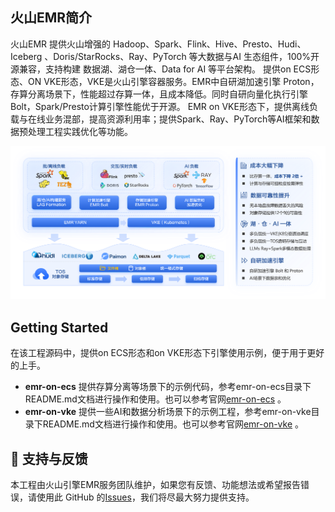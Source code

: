 ## 火山EMR简介

火山EMR 提供火山增强的 Hadoop、Spark、Flink、Hive、Presto、Hudi、Iceberg 、Doris/StarRocks、Ray、PyTorch 等大数据与AI 生态组件，100%开源兼容，支持构建 数据湖、湖仓一体、Data for AI 等平台架构。
提供on ECS形态、ON VKE形态，VKE是火山引擎容器服务。EMR中自研湖加速引擎 Proton，存算分离场景下，性能超过存算一体，且成本降低。同时自研向量化执行引擎 Bolt，Spark/Presto计算引擎性能优于开源。
EMR on VKE形态下，提供离线负载与在线业务混部，提高资源利用率；提供Spark、Ray、PyTorch等AI框架和数据预处理工程实践优化等功能。

![img.png](images/emr.png)


## Getting Started
在该工程源码中，提供on ECS形态和on VKE形态下引擎使用示例，便于用于更好的上手。
- **emr-on-ecs**  提供存算分离等场景下的示例代码，参考emr-on-ecs目录下README.md文档进行操作和使用。也可以参考官网[emr-on-ecs](https://www.volcengine.com/docs/6491/1216706) 。
- **emr-on-vke** 提供一些AI和数据分析场景下的示例工程，参考emr-on-vke目录下README.md文档进行操作和使用。也可以参考官网[emr-on-vke](https://www.volcengine.com/docs/6491/1218706) 。


## 🤝 支持与反馈
本工程由火山引擎EMR服务团队维护，如果您有反馈、功能想法或希望报告错误，请使用此 GitHub 的[Issues](https://github.com/volcengine/emr-tutorial/issues)，我们将尽最大努力提供支持。
